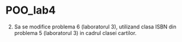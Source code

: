 # POO_lab4

 2. Sa se modifice problema 6 (laboratorul 3), utilizand clasa ISBN din
problema 5 (laboratorul 3) in cadrul clasei cartilor. 
